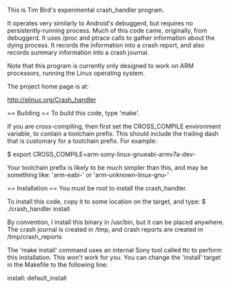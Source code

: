 This is Tim Bird's experimental crash_handler program.

It operates very similarly to Android's debuggerd, but requires
no persistently-running process.  Much of this code came, originally,
from debuggerd.  It uses /proc and ptrace calls to gather information
about the dying process.  It records the information into a crash
report, and also records summary information into a crash journal.

Note that this program is currently only designed to work on ARM processors,
running the Linux operating system.

The project home page is at:

http://elinux.org/Crash_handler

== Building ==
To build this code, type 'make'.

If you are cross-compiling, then first set the CROSS_COMPILE environment
variable, to contain a toolchain prefix.  This should include the
trailing dash that is customary for a toolchain prefix.  For example:

 $ export CROSS_COMPILE=arm-sony-linux-gnueabi-armv7a-dev-

Your toolchain prefix is likely to be much simpler than this, and may
be something like: 'arm-eabi-' or  'arm-unknown-linux-gnu-'

== Installation ==
You must be root to install the crash_handler.

To install this code, copy it to some location on the target,
and type:
 $ ./crash_handler install

By convention, I install this binary in /usr/bin, but it can be placed
anywhere.  The crash journal is created in /tmp, and crash reports are
created in /tmp/crash_reports

The 'make install' command uses an internal Sony tool called ttc to
perform this installation.  This won't work for you.  You can change the
'install' target in the Makefile to the following line:

 install: default_install
